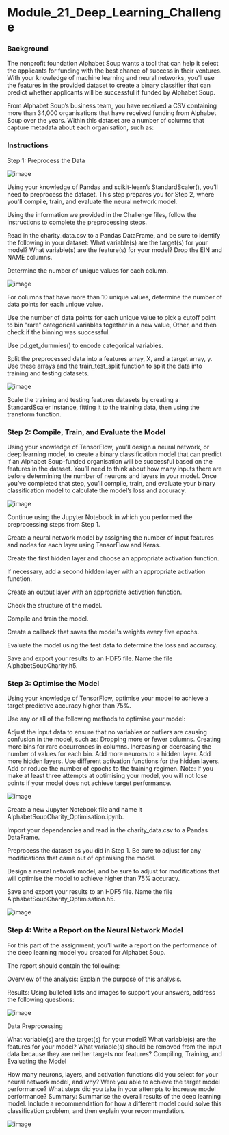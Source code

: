# Module_21_Deep_Learning_Challenge
 
### Background
The nonprofit foundation Alphabet Soup wants a tool that can help it select the applicants for funding with the best chance of success in their ventures. With your knowledge of machine learning and neural networks, you’ll use the features in the provided dataset to create a binary classifier that can predict whether applicants will be successful if funded by Alphabet Soup.

From Alphabet Soup’s business team, you have received a CSV containing more than 34,000 organisations that have received funding from Alphabet Soup over the years. Within this dataset are a number of columns that capture metadata about each organisation, such as:

### Instructions
Step 1: Preprocess the Data

![image](https://github.com/Dusko2779/BootCamp_deep-learning-challenge/assets/134830906/6e48fd94-d977-44f1-b365-5d0bcba849e0)


Using your knowledge of Pandas and scikit-learn’s StandardScaler(), you’ll need to preprocess the dataset. This step prepares you for Step 2, where you'll compile, train, and evaluate the neural network model.

Using the information we provided in the Challenge files, follow the instructions to complete the preprocessing steps.

Read in the charity_data.csv to a Pandas DataFrame, and be sure to identify the following in your dataset:
What variable(s) are the target(s) for your model?
What variable(s) are the feature(s) for your model?
Drop the EIN and NAME columns.

Determine the number of unique values for each column.

![image](https://github.com/Dusko2779/BootCamp_deep-learning-challenge/assets/134830906/b4ba8c0f-e1dc-427f-9191-abecb8af17fd)


For columns that have more than 10 unique values, determine the number of data points for each unique value.

Use the number of data points for each unique value to pick a cutoff point to bin "rare" categorical variables together in a new value, Other, and then check if the binning was successful.

Use pd.get_dummies() to encode categorical variables.

Split the preprocessed data into a features array, X, and a target array, y. Use these arrays and the train_test_split function to split the data into training and testing datasets.

![image](https://github.com/Dusko2779/BootCamp_deep-learning-challenge/assets/134830906/9cb09b7c-c279-4b8f-b608-862622701796)


Scale the training and testing features datasets by creating a StandardScaler instance, fitting it to the training data, then using the transform function.

### Step 2: Compile, Train, and Evaluate the Model
Using your knowledge of TensorFlow, you’ll design a neural network, or deep learning model, to create a binary classification model that can predict if an Alphabet Soup-funded organisation will be successful based on the features in the dataset. You’ll need to think about how many inputs there are before determining the number of neurons and layers in your model. Once you’ve completed that step, you’ll compile, train, and evaluate your binary classification model to calculate the model’s loss and accuracy.

![image](https://github.com/Dusko2779/BootCamp_deep-learning-challenge/assets/134830906/6282315b-8a07-40b6-b98b-a5fa3269fd7b)


Continue using the Jupyter Notebook in which you performed the preprocessing steps from Step 1.

Create a neural network model by assigning the number of input features and nodes for each layer using TensorFlow and Keras.

Create the first hidden layer and choose an appropriate activation function.

If necessary, add a second hidden layer with an appropriate activation function.

Create an output layer with an appropriate activation function.

Check the structure of the model.

Compile and train the model.

Create a callback that saves the model's weights every five epochs.

Evaluate the model using the test data to determine the loss and accuracy.

Save and export your results to an HDF5 file. Name the file AlphabetSoupCharity.h5.

### Step 3: Optimise the Model
Using your knowledge of TensorFlow, optimise your model to achieve a target predictive accuracy higher than 75%.

Use any or all of the following methods to optimise your model:

Adjust the input data to ensure that no variables or outliers are causing confusion in the model, such as:
Dropping more or fewer columns.
Creating more bins for rare occurrences in columns.
Increasing or decreasing the number of values for each bin.
Add more neurons to a hidden layer.
Add more hidden layers.
Use different activation functions for the hidden layers.
Add or reduce the number of epochs to the training regimen.
Note: If you make at least three attempts at optimising your model, you will not lose points if your model does not achieve target performance.

![image](https://github.com/Dusko2779/BootCamp_deep-learning-challenge/assets/134830906/257ec783-839a-46cf-a4a9-17a485da9909)


Create a new Jupyter Notebook file and name it AlphabetSoupCharity_Optimisation.ipynb.

Import your dependencies and read in the charity_data.csv to a Pandas DataFrame.

Preprocess the dataset as you did in Step 1. Be sure to adjust for any modifications that came out of optimising the model.

Design a neural network model, and be sure to adjust for modifications that will optimise the model to achieve higher than 75% accuracy.

Save and export your results to an HDF5 file. Name the file AlphabetSoupCharity_Optimisation.h5.

![image](https://github.com/Dusko2779/BootCamp_deep-learning-challenge/assets/134830906/1ec67e07-dbe5-4b68-9771-11109bd81c73)


### Step 4: Write a Report on the Neural Network Model
For this part of the assignment, you’ll write a report on the performance of the deep learning model you created for Alphabet Soup.

The report should contain the following:

Overview of the analysis: Explain the purpose of this analysis.

Results: Using bulleted lists and images to support your answers, address the following questions:

![image](https://github.com/Dusko2779/BootCamp_deep-learning-challenge/assets/134830906/0a5a730c-c678-44be-aab4-0e18c09c4e66)


Data Preprocessing

What variable(s) are the target(s) for your model?
What variable(s) are the features for your model?
What variable(s) should be removed from the input data because they are neither targets nor features?
Compiling, Training, and Evaluating the Model

How many neurons, layers, and activation functions did you select for your neural network model, and why?
Were you able to achieve the target model performance?
What steps did you take in your attempts to increase model performance?
Summary: Summarise the overall results of the deep learning model. Include a recommendation for how a different model could solve this classification problem, and then explain your recommendation.

![image](https://github.com/Dusko2779/BootCamp_deep-learning-challenge/assets/134830906/b53390d3-abb4-444c-9937-6360a7580b53)

